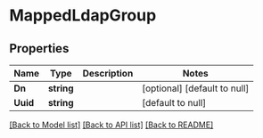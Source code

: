 # MappedLdapGroup

## Properties
Name | Type | Description | Notes
------------ | ------------- | ------------- | -------------
**Dn** | **string** |  | [optional] [default to null]
**Uuid** | **string** |  | [default to null]

[[Back to Model list]](../README.md#documentation-for-models) [[Back to API list]](../README.md#documentation-for-api-endpoints) [[Back to README]](../README.md)


